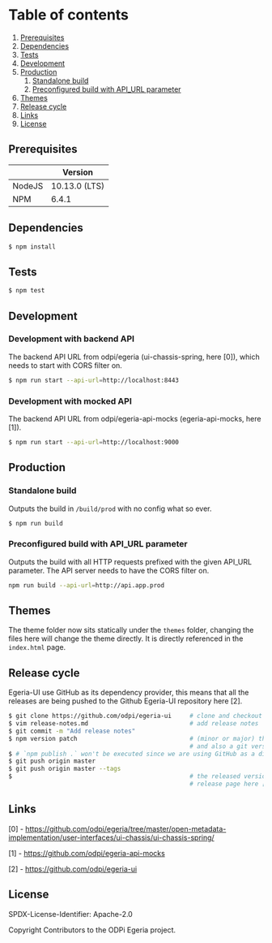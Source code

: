 # Table of contents

1. [Prerequisites](#prerequisites)
2. [Dependencies](#dependencies)
3. [Tests](#tests)
4. [Development](#development)
5. [Production](#production)
    1. [Standalone build](#tandalone-build)
    1. [Preconfigured build with API_URL parameter](#preconfigured-build-with-api_url-parameter)
6. [Themes](#themes)
7. [Release cycle](#release-cycle)
8. [Links](#links)
9. [License](#license)

## Prerequisites
|         |        Version      |
|---------|---------------------|
| NodeJS  |     10.13.0 (LTS)   |
| NPM     |        6.4.1        |

## Dependencies
```bash
$ npm install
```

## Tests
```bash
$ npm test
```

## Development

### Development with backend API

The backend API URL from odpi/egeria (ui-chassis-spring, here [0]), which needs
to start with CORS filter on.

```bash
$ npm run start --api-url=http://localhost:8443
```

### Development with mocked API

The backend API URL from odpi/egeria-api-mocks (egeria-api-mocks, here [1]).

```bash
$ npm run start --api-url=http://localhost:9000
```

## Production

### Standalone build

Outputs the build in `/build/prod` with no config what so ever.

```bash
$ npm run build
```

### Preconfigured build with API_URL parameter

Outputs the build with all HTTP requests prefixed with the given API_URL parameter.
The API server needs to have the CORS filter on.

```bash
npm run build --api-url=http://api.app.prod
```

## Themes

The theme folder now sits statically under the `themes` folder, changing the files
here will change the theme directly. It is directly referenced in the `index.html` page.

## Release cycle
Egeria-UI use GitHub as its dependency provider, this means that all the releases
are being pushed to the Github Egeria-UI repository here [2].

```bash
$ git clone https://github.com/odpi/egeria-ui     # clone and checkout to master branch
$ vim release-notes.md                            # add release notes
$ git commit -m "Add release notes"
$ npm version patch                               # (minor or major) this will create a new commit with the bumped version
                                                  # and also a git version tag
$ # `npm publish .` won't be executed since we are using GitHub as a direct dependency
$ git push origin master
$ git push origin master --tags
$                                                 # the released version will be available at the git version tag or in the
                                                  # release page here [1]
```

## Links
[0] - https://github.com/odpi/egeria/tree/master/open-metadata-implementation/user-interfaces/ui-chassis/ui-chassis-spring/

[1] - https://github.com/odpi/egeria-api-mocks

[2] - https://github.com/odpi/egeria-ui

## License
SPDX-License-Identifier: Apache-2.0

Copyright Contributors to the ODPi Egeria project.

